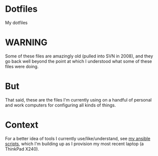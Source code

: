 # Dotfiles

My dotfiles

# WARNING

Some of these files are amazingly old (pulled into SVN in 2008), and they go
back well beyond the point at which I understood what some of these files were
doing.

# But

That said, these are the files I'm currently using on a handful of personal and
work computers for configuring all kinds of things.

# Context

For a better idea of tools I currently use/like/understand, see [my ansible
scripts](https://github.com/benizi/config-ansible), which I'm building up as I
provision my most recent laptop (a ThinkPad X240).
